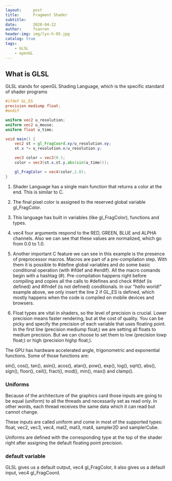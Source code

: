 ```yaml
---
layout:     post
title:      Fragment Shader
subtitle:   
date:       2020-04-22
author:     fsanren
header-img: img/lyx-h-05.jpg
catalog: true
tags:
    - GLSL
    - openGL
---
```


## What is GLSL

GLSL stands for openGL Shading Language, which is the specific standard of shader programs

``` GLSL
#ifdef GL_ES
precision mediump float;
#endif

uniform vec2 u_resolution;
uniform vec2 u_mouse;
uniform float u_time;

void main() {
    vec2 st = gl_FragCoord.xy/u_resolution.xy;
    st.x *= u_resolution.x/u_resolution.y;

    vec3 color = vec3(0.);
    color = vec3(st.x,st.y,abs(sin(u_time)));

    gl_FragColor = vec4(color,1.0);
}
```

1. Shader Language has a single main function that returns a color at the end. This is similar to C.

2. The final pixel color is assigned to the reserved global variable gl_FragColor.

3. This language has built in variables (like gl_FragColor), functions and types.

4. vec4 four arguments respond to the RED, GREEN, BLUE and ALPHA channels. Also we can see that these values are normalized, which go from 0.0 to 1.0.

5. Another important C feature we can see in this example is the presence of preprocessor macros. Macros are part of a pre-compilation step. With them it is possible to #define global variables and do some basic conditional operation (with #ifdef and #endif). All the macro comands begin with a hashtag (#). Pre-compilation happens right before compiling and copies all the calls to #defines and check #ifdef (is defined) and #ifndef (is not defined) conditionals. In our "hello world!" example above, we only insert the line 2 if GL_ES is defined, which mostly happens when the code is compiled on mobile devices and browsers.

6. Float types are vital in shaders, so the level of precision is crucial. Lower precision means faster rendering, but at the cost of quality. You can be picky and specify the precision of each variable that uses floating point. In the first line (precision mediump float;) we are setting all floats to medium precision. But we can choose to set them to low (precision lowp float;) or high (precision highp float;).

The GPU has hardware accelerated angle, trigonometric and exponential functions. Some of those functions are:

 sin(), cos(), tan(), asin(), acos(), atan(), pow(), exp(), log(), sqrt(), abs(), sign(), floor(), ceil(), fract(), mod(), min(), max() and clamp().

### Uniforms

Because of the architecture of the graphics card those inputs are going to be equal (uniform) to all the threads and necessarily set as read only. In other words, each thread receives the same data which it can read but cannot change.

These inputs are called uniform and come in most of the supported types: float, vec2, vec3, vec4, mat2, mat3, mat4, sampler2D and samplerCube.

 Uniforms are defined with the corresponding type at the top of the shader right after assigning the default floating point precision.

### default variable

 GLSL gives us a default output, vec4 gl_FragColor, it also gives us a default input, vec4 gl_FragCoord.
